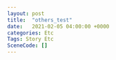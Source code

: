 ```yaml
---
layout: post
title:  "others_test"
date:   2021-02-05 04:00:00 +0000
categories: Etc
Tags: Story Etc
SceneCode: []
---
```

